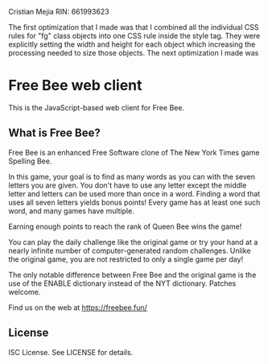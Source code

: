 Cristian Mejia   RIN: 661993623

The first optimization that I made was that I combined all the individual CSS rules for
"fg" class objects into one CSS rule inside the style tag. They were explicitly setting
the width and height for each object which increasing the processing needed to size those
objects. The next optimization I made was 









Free Bee web client
===================
This is the JavaScript-based web client for Free Bee.

What is Free Bee?
-----------------
Free Bee is an enhanced Free Software clone of The New York Times game
Spelling Bee.

In this game, your goal is to find as many words as you can with the seven
letters you are given. You don't have to use any letter except the middle
letter and letters can be used more than once in a word. Finding a word
that uses all seven letters yields bonus points! Every game has at least
one such word, and many games have multiple.

Earning enough points to reach the rank of Queen Bee wins the game!

You can play the daily challenge like the original game or try your hand at a
nearly infinite number of computer-generated random challenges. Unlike the
original game, you are not restricted to only a single game per day!

The only notable difference between Free Bee and the original game is the use
 of the ENABLE dictionary instead of the NYT dictionary. Patches welcome.

Find us on the web at https://freebee.fun/

License
-------
ISC License. See LICENSE for details.
